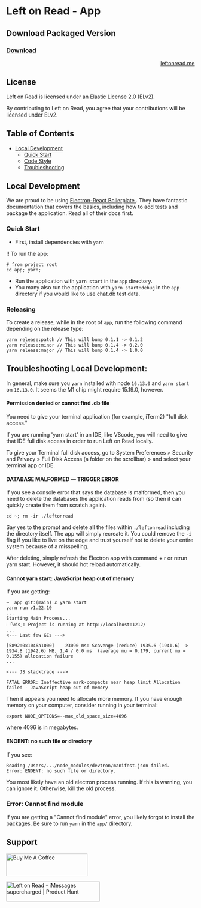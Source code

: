 # Left on Read - App

## Download Packaged Version

<h3><a href=https://github.com/Left-on-Read/leftonread/releases>Download</a></h3>

<p align="right"><a href="https://leftonread.me/">leftonread.me</a></p>

## License

Left on Read is licensed under an Elastic License 2.0 (ELv2).

By contributing to Left on Read, you agree that your contributions will be licensed under ELv2.

## Table of Contents

- [Local Development](#local-development)
  - [Quick Start](#quick-start)
  - [Code Style](#code-style)
  - [Troubleshooting](#troubleshooting)

## Local Development

We are proud to be using [Electron-React Boilerplate
](https://electron-react-boilerplate.js.org/). They have fantastic documentation that covers the basics, including how to add tests and package the application. Read all of their docs first.

### Quick Start

- First, install dependencies with `yarn`

‼️ To run the app:

```
# from project root
cd app; yarn;
```

- Run the application with `yarn start` in the `app` directory.
- You many also run the application with `yarn start:debug` in the `app` directory if you would like to use chat.db test data.

### Releasing

To create a release, while in the root of `app`, run the following command depending on the release type:

```
yarn release:patch // This will bump 0.1.1 -> 0.1.2
yarn release:minor // This will bump 0.1.4 -> 0.2.0
yarn release:major // This will bump 0.1.4 -> 1.0.0
```

## Troubleshooting Local Development:

In general, make sure you `yarn` installed with node `16.13.0` and `yarn start` on `16.13.0`. It seems the M1 chip might require 15.19.0, however.

#### Permission denied or cannot find .db file

You need to give your terminal application (for example, iTerm2) "full disk access."

If you are running 'yarn start' in an IDE, like VScode, you will need to give that IDE full disk access in order to run Left on Read locally.

To give your Terminal full disk access, go to System Preferences > Security and Privacy > Full Disk Access (a folder on the scrollbar) > and select your terminal app or IDE.

#### DATABASE MALFORMED — TRIGGER ERROR

If you see a console error that says the database is malformed, then you need to delete the databases the application reads from (so then it can quickly create them from scratch again).

```
cd ~; rm -ir ./leftonread
```

Say yes to the prompt and delete all the files within `./leftonread` including the directory itself. The app will simply recreate it. You could remove the `-i` flag if you like to live on the edge and trust yourself not to delete your entire system because of a misspelling.

After deleting, simply refresh the Electron app with command + r or rerun yarn start. However, it should hot reload automatically.

#### Cannot yarn start: JavaScript heap out of memory

If you are getting:

```
➜  app git:(main) ✗ yarn start
yarn run v1.22.10
...
Starting Main Process...
ℹ ｢wds｣: Project is running at http://localhost:1212/
...
<--- Last few GCs --->

[5892:0x1046a1000]    23090 ms: Scavenge (reduce) 1935.6 (1941.6) -> 1934.8 (1942.6) MB, 1.4 / 0.0 ms  (average mu = 0.179, current mu = 0.155) allocation failure
...

<--- JS stacktrace --->

FATAL ERROR: Ineffective mark-compacts near heap limit Allocation failed - JavaScript heap out of memory
```

Then it appears you need to allocate more memory. If you have enough memory on your computer, consider running in your terminal:

```
export NODE_OPTIONS=--max_old_space_size=4096
```

where 4096 is in megabytes.

#### ENOENT: no such file or directory

If you see:

```
Reading /Users/.../node_modules/devtron/manifest.json failed.
Error: ENOENT: no such file or directory.
```

You most likely have an old electron process running. If this is warning, you can ignore it. Otherwise, kill the old process.

### Error: Cannot find module

If you are getting a "Cannot find module" error, you likely forgot to install the packages. Be sure to run `yarn` in the `app/` directory.


## Support

<a href="https://www.buymeacoffee.com/leftonread" target="_blank"><img src="https://cdn.buymeacoffee.com/buttons/v2/default-yellow.png" alt="Buy Me A Coffee" style="height: 60px !important;width: 217px !important;" ></a>

<a href="https://www.producthunt.com/posts/left-on-read?utm_source=badge-featured&utm_medium=badge&utm_souce=badge-left&#0045;on&#0045;read" target="_blank"><img src="https://api.producthunt.com/widgets/embed-image/v1/featured.svg?post_id=358899&theme=light" alt="Left&#0032;on&#0032;Read - iMessages&#0032;supercharged | Product Hunt" style="width: 250px; height: 54px;" width="250" height="54" /></a>
